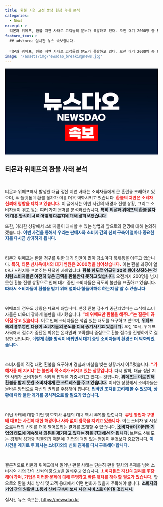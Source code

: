 ```yaml
---
title: 환불 지연 고성 발생 현장 속내 분석!
categories:
  - News
excerpt: >
  티몬과 위메프, 환불 지연 사태로 고객들의 분노가 폭발하고 있다. 오전 대기 2000명 중 단 200명이 환불받는 초읽기 속도, 위메프는 현장 접수 중단과 항의에 경찰 마찰까지! 소비자들의 목소리가 끊이지 않는 현장을 확인해보자.
feature_text: >
  ## adskorea 실시간 뉴스 속보입니다.

  티몬과 위메프, 환불 지연 사태로 고객들의 분노가 폭발하고 있다. 오전 대기 2000명 중 단 200명이 환불받는 초읽기 속도, 위메프는 현장 접수 중단과 항의에 경찰 마찰까지! 소비자들의 목소리가 끊이지 않는 현장을 확인해보자.
image: '/assets/img/newsdao_breakingnews.jpg'
---
```


<p><img src="/assets/img/newsdao_breakingnews.jpg" alt="adskorea 속보" /></p>

<h2 data-ke-size="size26">티몬과 위메프의 환불 사태 분석</h2>

<p data-ke-size="size16">&nbsp;</p>

<p>티몬과 위메프에서 발생한 대금 정산 지연 사태는 소비자들에게 큰 혼란을 초래하고 있으며, 두 플랫폼의 환불 절차가 이를 더욱 악화시키고 있습니다. <b><span style="color: #ee2323;">환불의 지연은 소비자 신뢰에 영향을 미치고 있습니다.</span></b> 이 글에서는 이번 사건의 배경과 진행 상황, 그리고 소비자들이 겪고 있는 여러 가지 문제를 분석하겠습니다. <b><span style="background-color: #21538527;">특히 티몬과 위메프의 환불 절차와 대응 방식이 서로 어떻게 다른지에 대해 살펴보겠습니다.</span></b></p>

<p>또한, 이러한 상황에서 소비자들이 대처할 수 있는 방법과 앞으로의 전망에 대해 논의하겠습니다. <b><span style="color: #1a5490;">이번 사건을 통해서 우리는 판매자와 소비자 간의 신뢰 구축이 얼마나 중요한지를 다시금 상기하게 됩니다.</span></b></p>

<p data-ke-size="size16">&nbsp;</p>

<p>티몬과 위메프는 환불 청구를 위한 대기 인원이 많아 장소마다 북새통을 이루고 있습니다. <b><span style="color: #ee2323;">특히, 티몬 신사옥에서의 대기 인원은 2000명을 넘어섰습니다.</span></b> 이는 환불 과정이 얼마나 느린지를 보여주는 단적인 사례입니다. <b><span style="background-color: #21538527;">환불 한도로 언급된 30억 원이 상징하는 것처럼 소비자들은 여전히 많은 금액을 환불받지 못하고 있습니다.</span></b> 오전까지 200명을 넘지 못한 환불 진행 상황으로 인해 대기 중인 소비자들은 극도의 불만을 표출하고 있습니다. <b><span style="color: #1a5490;">따라서 소비자들이 환불을 받기 위해 얼마나 힘들어해야 하는지 잘 알 수 있습니다.</span></b></p>

<p data-ke-size="size16">&nbsp;</p>

<p>위메프의 경우도 상황은 다르지 않습니다. 현장 환불 접수가 중단되었다는 소식에 소비자들은 더욱더 강하게 불만을 제기했습니다. <b><span style="color: #ee2323;">“왜 위메프만 환불을 해주냐”는 질문이 끊이질 않고 있습니다.</span></b> 이로 인해 소비자들은 책임 있는 태도를 요구하고 있으며, <b><span style="background-color: #21538527;">위메프 측의 불투명한 대응이 소비자들의 분노를 더욱 증가시키고 있습니다.</span></b> 오전 10시, 위메프 사옥에서 접수가 중단된 이유는 온라인과 고객센터 중심으로 환불 접수를 진행하기로 결정한 것입니다. <b><span style="color: #1a5490;">이렇게 환불 방식이 바뀌면서 대기 중인 소비자들의 환경은 더 악화되었습니다.</span></b></p>

<p data-ke-size="size16">&nbsp;</p>

<p>소비자들이 직접 대면 환불을 요구하며 경찰과 마찰을 빚는 상황까지 이르렀습니다. <b><span style="color: #ee2323;">“가해자를 왜 지키냐”는 불만의 목소리가 커지고 있는 상황입니다.</span></b> 다시 말해, 대금 정산 지연 사태가 소비자들의 심리적 압박을 가중시키고 있다는 것입니다. <b><span style="background-color: #21538527;">위메프는 이로 인해 환불을 받지 못한 소비자에게 큰 스트레스를 주고 있습니다.</span></b> 이러한 상황에서 소비자들은 올바른 방법으로 자신의 권리를 주장해야 합니다. <b><span style="color: #1a5490;">법적인 조치를 고려해 볼 수 있으며, 상황에 따라 불만 제기를 공식적으로 할 필요가 있습니다.</span></b></p>

<p data-ke-size="size16">&nbsp;</p>

<p>이번 사태에 대한 기업 및 모회사 큐텐의 대처 역시 주목할 만합니다. <b><span style="color: #ee2323;">큐텐 창업자 구영배 대표는 사건에 대한 해명이나 사과 없이 침묵을 지키고 있습니다.</span></b> 이는 소비자 및 시장으로부터의 신뢰를 더욱 떨어뜨리는 결과를 초래할 수 있습니다. <b><span style="background-color: #21538527;">소비자들이 이러한 기업의 태도에 계속해서 의문을 제기하고 있다는 점을 간과해선 안 됩니다.</span></b> 브랜드 신뢰도는 경제적 성과와 직결되기 때문에, 기업의 책임 있는 행동이 무엇보다 중요합니다. <b><span style="color: #1a5490;">이 사건을 계기로 두 회사는 소비자와의 신뢰 관계를 다시 구축해야 합니다.</span></b></p>

<p data-ke-size="size16">&nbsp;</p>

<p>결론적으로 티몬과 위메프에서 일어난 환불 사태는 단순히 환불 절차의 문제를 넘어 소비자와 기업 간의 신뢰의 중요성을 일깨우고 있습니다. <b><span style="color: #ee2323;">소비자들은 자신의 권리를 주장해야 하며, 기업은 이러한 문제에 대해 투명하고 빠른 대처를 해야 할 필요가 있습니다.</span></b> 앞으로의 환불 처리 방식 및 고객 응대에서 어떤 변화가 있을지 주목해야 합니다. <b><span style="background-color: #21538527;">소비자와 기업 간의 원활한 소통과 신뢰 구축이 보다 나은 서비스로 이어질 것입니다.</span></b></p>
실시간 뉴스 속보는, <a href="https://newsdao.kr" rel="dofollow">https://newsdao.kr</a>


